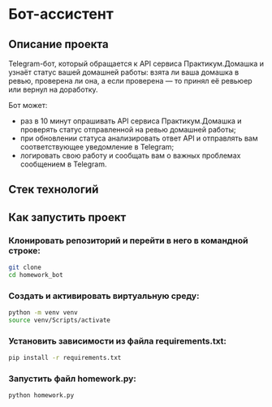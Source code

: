 # Бот-ассистент
## Описание проекта
Telegram-бот, который обращается к API сервиса Практикум.Домашка и узнаёт статус вашей домашней работы: взята ли ваша домашка в ревью, проверена ли она, а если проверена — то принял её ревьюер или вернул на доработку.

Бот может:

- раз в 10 минут опрашивать API сервиса Практикум.Домашка и проверять статус отправленной на ревью домашней работы;
- при обновлении статуса анализировать ответ API и отправлять вам соответствующее уведомление в Telegram;
- логировать свою работу и сообщать вам о важных проблемах сообщением в Telegram.
## Стек технологий

## Как запустить проект
### Клонировать репозиторий и перейти в него в командной строке:

```sh
git clone 
cd homework_bot
```
### Создать и активировать виртуальную среду:

```sh
python -m venv venv
source venv/Scripts/activate
```
### Установить зависимости из файла requirements.txt:

```sh
pip install -r requirements.txt
```
### Запустить файл homework.py:

```sh
python homework.py
```
